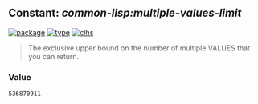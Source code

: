 ## Constant: ***common-lisp:multiple-values-limit***
[![package](https://img.shields.io/badge/Package-COMMON--LISP-5f9ea0.svg?style=social&colorA=999999)](../) [![type](https://img.shields.io/badge/Type-Constant-5f9ea0.svg?style=social&colorA=999999)](../#constant) [![clhs](https://img.shields.io/badge/CLHS-MULTIPLE--VALUES--LIMIT-5f9ea0.svg?style=social&colorA=999999)](http://www.lispworks.com/documentation/HyperSpec/Body/v_multip.htm) 

> The exclusive upper bound on the number of multiple VALUES that you can
> return.

### Value
```
536870911
```
